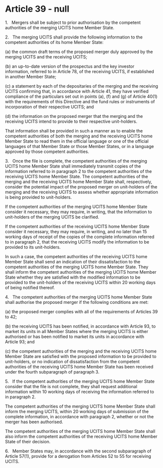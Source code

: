 # Article 39 - null


1.   Mergers shall be subject to prior authorisation by the competent authorities of the merging UCITS home Member State.

2.   The merging UCITS shall provide the following information to the competent authorities of its home Member State:

(a) the common draft terms of the proposed merger duly approved by the merging UCITS and the receiving UCITS;

(b) an up-to-date version of the prospectus and the key investor information, referred to in Article 78, of the receiving UCITS, if established in another Member State;

(c) a statement by each of the depositaries of the merging and the receiving UCITS confirming that, in accordance with Article 41, they have verified compliance of the particulars set out in points (a), (f) and (g) of Article 40(1) with the requirements of this Directive and the fund rules or instruments of incorporation of their respective UCITS; and

(d) the information on the proposed merger that the merging and the receiving UCITS intend to provide to their respective unit-holders.

That information shall be provided in such a manner as to enable the competent authorities of both the merging and the receiving UCITS home Member State to read them in the official language or one of the official languages of that Member State or those Member States, or in a language approved by those competent authorities.

3.   Once the file is complete, the competent authorities of the merging UCITS home Member State shall immediately transmit copies of the information referred to in paragraph 2 to the competent authorities of the receiving UCITS home Member State. The competent authorities of the merging and the receiving UCITS home Member State shall, respectively, consider the potential impact of the proposed merger on unit-holders of the merging and the receiving UCITS to assess whether appropriate information is being provided to unit-holders.

If the competent authorities of the merging UCITS home Member State consider it necessary, they may require, in writing, that the information to unit-holders of the merging UCITS be clarified.

If the competent authorities of the receiving UCITS home Member State consider it necessary, they may require, in writing, and no later than 15 working days of receipt of the copies of the complete information referred to in paragraph 2, that the receiving UCITS modify the information to be provided to its unit-holders.

In such a case, the competent authorities of the receiving UCITS home Member State shall send an indication of their dissatisfaction to the competent authorities of the merging UCITS home Member State. They shall inform the competent authorities of the merging UCITS home Member State whether they are satisfied with the modified information to be provided to the unit-holders of the receiving UCITS within 20 working days of being notified thereof.

4.   The competent authorities of the merging UCITS home Member State shall authorise the proposed merger if the following conditions are met:

(a) the proposed merger complies with all of the requirements of Articles 39 to 42;

(b) the receiving UCITS has been notified, in accordance with Article 93, to market its units in all Member States where the merging UCITS is either authorised or has been notified to market its units in accordance with Article 93; and

(c) the competent authorities of the merging and the receiving UCITS home Member State are satisfied with the proposed information to be provided to unit-holders, or no indication of dissatisfaction from the competent authorities of the receiving UCITS home Member State has been received under the fourth subparagraph of paragraph 3.

5.   If the competent authorities of the merging UCITS home Member State consider that the file is not complete, they shall request additional information within 10 working days of receiving the information referred to in paragraph 2.

The competent authorities of the merging UCITS home Member State shall inform the merging UCITS, within 20 working days of submission of the complete information, in accordance with paragraph 2, whether or not the merger has been authorised.

The competent authorities of the merging UCITS home Member State shall also inform the competent authorities of the receiving UCITS home Member State of their decision.

6.   Member States may, in accordance with the second subparagraph of Article 57(1), provide for a derogation from Articles 52 to 55 for receiving UCITS.
